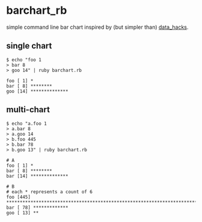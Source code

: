 # barchart_rb

simple command line bar chart inspired by (but simpler than) [data_hacks](https://github.com/bitly/data_hacks/blob/master/data_hacks/bar_chart.py).

## single chart

    $ echo "foo 1
    > bar 8
    > goo 14" | ruby barchart.rb

    foo [ 1] *
    bar [ 8] ********
    goo [14] **************

## multi-chart

    $ echo "a.foo 1
    > a.bar 8
    > a.goo 14
    > b.foo 445
    > b.bar 78
    > b.goo 13" | ruby barchart.rb

    # A
    foo [ 1] *
    bar [ 8] ********
    bar [14] **************

    # B
    # each * represents a count of 6
    foo [445] **************************************************************************
    bar [ 78] *************
    goo [ 13] **
